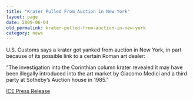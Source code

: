```yaml
---
title: "Krater Pulled From Auction in New York"
layout: page
date: 2009-06-04
old_permalink: krater-pulled-from-auction-in-new-york
category: news
---
```

U.S. Customs says a krater got yanked from auction in New York, in part because of its possible link to a certain Roman art dealer:

“The investigation into the Corinthian column krater revealed it may have been illegally introduced into the art market by Giacomo Medici and a third party at Sotheby’s Auction house in 1985.”

[ICE Press Release](http://www.ice.gov/pi/nr/0906/090601newyork.htm)